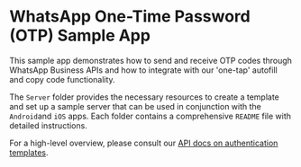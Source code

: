 # WhatsApp One-Time Password (OTP) Sample App 

This sample app demonstrates how to send and receive OTP codes through WhatsApp Business APIs and how to integrate with our 'one-tap' autofill and copy code functionality.

The `Server` folder provides the necessary resources to create a template and set up a sample server that can be used in conjunction with the `Android`and `iOS` apps. Each folder contains a comprehensive `README` file with detailed instructions.

For a high-level overview, please consult our [API docs on authentication templates](https://developers.facebook.com/docs/whatsapp/business-management-api/authentication-templates). 
